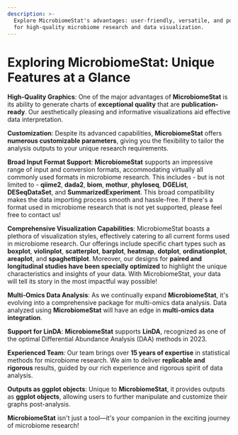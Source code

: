 ```yaml
---
description: >-
  Explore MicrobiomeStat's advantages: user-friendly, versatile, and powerful
  for high-quality microbiome research and data visualization.
---
```


# Exploring MicrobiomeStat: Unique Features at a Glance

**High-Quality Graphics**: One of the major advantages of **MicrobiomeStat** is its ability to generate charts of **exceptional quality** that are **publication-ready**. Our aesthetically pleasing and informative visualizations aid effective data interpretation.

**Customization**: Despite its advanced capabilities, **MicrobiomeStat** offers **numerous customizable parameters**, giving you the flexibility to tailor the analysis outputs to your unique research requirements.

**Broad Input Format Support**: **MicrobiomeStat** supports an impressive range of input and conversion formats, accommodating virtually all commonly used formats in microbiome research. This includes - but is not limited to - **qiime2**, **dada2**, **biom**, **mothur**, **phyloseq**, **DGEList**, **DESeqDataSet**, and **SummarizedExperiment**. This broad compatibility makes the data importing process smooth and hassle-free. If there's a format used in microbiome research that is not yet supported, please feel free to contact us!

**Comprehensive Visualization Capabilities**: MicrobiomeStat boasts a plethora of visualization styles, effectively catering to all current forms used in microbiome research. Our offerings include specific chart types such as **boxplot**, **violinplot**, **scatterplot**, **barplot**, **heatmap**, **dotplot**, **ordinationplot**, **areaplot**, and **spaghettiplot**. Moreover, our designs for **paired and longitudinal studies have been specially optimized** to highlight the unique characteristics and insights of your data. With MicrobiomeStat, your data will tell its story in the most impactful way possible!&#x20;

**Multi-Omics Data Analysis**: As we continually expand **MicrobiomeStat**, it's evolving into a comprehensive package for multi-omics data analysis. Data analyzed using **MicrobiomeStat** will have an edge in **multi-omics data integration**.

**Support for LinDA**: **MicrobiomeStat** supports **LinDA**, recognized as one of the optimal Differential Abundance Analysis (DAA) methods in 2023.

**Experienced Team**: Our team brings over **15 years of expertise** in statistical methods for microbiome research. We aim to deliver **replicable and rigorous** results, guided by our rich experience and rigorous spirit of data analysis.

**Outputs as ggplot objects**: Unique to **MicrobiomeStat**, it provides outputs as **ggplot objects**, allowing users to further manipulate and customize their graphs post-analysis.

**MicrobiomeStat** isn't just a tool—it's your companion in the exciting journey of microbiome research!&#x20;

